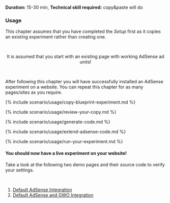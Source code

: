 **Duration:** <span class="label success">15-30 min</span>, **Technical skill required:** <span class="label success">copy&paste will do</span>

<div class="alert-message block-message info">
<h3>Usage</h3>
<p>This chapter assumes that you have completed the <em>Setup</em> first as it copies an existing experiment rather than creating one.</p>
<br />
<p class="label notice" style="text-align:center">It is assumed that you start with an existing page with working AdSense ad units!</p>
<br />
<p>After following this chapter you will have successfully installed an AdSense experiment on a website. You can repeat this chapter for as many pages/sites as you require.</p>
</div>

{% include scenario/usage/copy-blueprint-experiment.md %}

{% include scenario/usage/review-your-copy.md %}

{% include scenario/usage/generate-code.md %}

{% include scenario/usage/extend-adsense-code.md %}

{% include scenario/usage/run-your-experiment.md %}

<div class="alert-message block-message info">
  <h4>You should now have a live experiment on your website!</h4>
  <p>Take a look at the following two demo pages and their source code to verify your settings.</p>
  <br />
  <ol>
    <li><a href="/demo/1-default-adsense-integration.html">Default AdSense Integration</a></li>
    <li><a href="/demo/2-default-adsense-and-gwo-integration.html">Default AdSense and GWO Integration</a></li>
  </ol>
</div>
